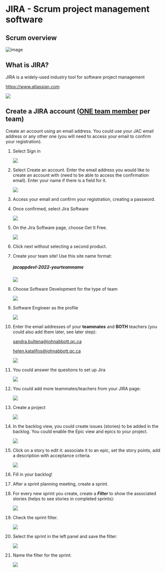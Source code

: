 # JIRA - Scrum project management software

## Scrum overview

![image](./Images/Scrum_cycle.png)



## What is JIRA?

JIRA is a widely-used industry tool for software project management

https://www.atlassian.com

![](./Images/atlassian.PNG)

## Create a JIRA account (<u>**ONE team member**</u> per team)

Create an account using an email address. You could use your JAC email address or any other one (you will need to access your email to confirm your registration).

1. Select Sign in

   ![](./Images/LogInAtlassian.PNG)

   

2. Select Create an account. Enter the email address you would like to create an account with (need to be able to access the confirmation email). Enter your name if there is a field for it.

   ![](./Images/signUp.PNG)

3. Access your email and confirm your registration, creating a password.

4. Once confirmed, select Jira Software

   ![](./Images/chooseJIRA.PNG)

   

6. On the Jira Software page, choose Get It Free.

   ![](./Images/GetItFree.PNG)

   

7. Click next without selecting a second product.

8. Create your team site! Use this site name format:

   ##### **jacappdevI-2022-yourteamname**

   ![](./Images/teamName.PNG)

9. Choose Software Development for the type of team

   ![](./Images/softwareDev.PNG)

10. Software Engineer as the profile <!--(Software Developer and Software Engineer are often used interchangeably even though you technically need an engineer certification to be called an engineer in an official capacity)-->

    ![](./Images/SoftEng.PNG)

11. Enter the email addresses of your **teammates** and **BOTH** teachers (you could also add them later, see later step):

    sandra.bultena@johnabbott.qc.ca

    helen.katalifos@johnabbott.qc.ca

    

    ![](./Images/teammates.PNG)

12. You could answer the questions to set up Jira

    ![](./Images/newToJira.PNG)

13. You could add more teammates/teachers from your JIRA page:

    ![](./Images/addMoreTeammates.PNG)

14. Create a project

    ![](./Images/AddProject.PNG)

15. In the backlog view, you could create issues (stories) to be added in the backlog. You could enable the Epic view and epics to your project.

    ![](./Images/backlogView.PNG)

16. Click on a story to edit it: associate it to an epic, set the story points, add a description with acceptance criteria.

    ![](./Images/storyEdit.PNG)

    

17. Fill in your backlog!

18. After a sprint planning meeting, create a sprint.

19. For every new sprint you create, create a ***Filter*** to show the associated stories (helps to see stories in completed sprints):

    ![](./Images/filter.PNG)

    

20. Check the sprint filter.

    ![](./Images/sprintFilter.PNG)

    

21. Select the sprint in the left panel and save the filter:

    ![](./Images/sprintFilterSave.PNG)

22. Name the filter for the sprint:

    ![](./Images/saveFilter.PNG)

